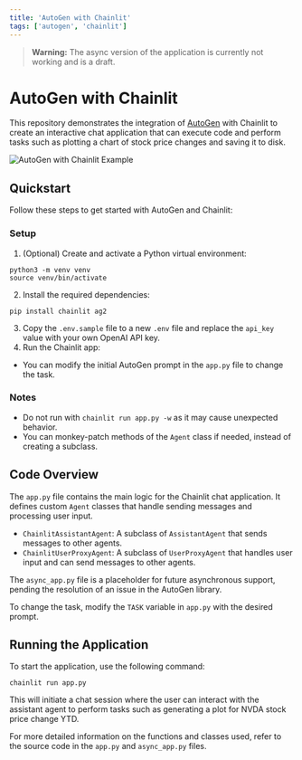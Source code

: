 ```yaml
---
title: 'AutoGen with Chainlit'
tags: ['autogen', 'chainlit']
---
```


> **Warning:** The async version of the application is currently not working and is a draft.

# AutoGen with Chainlit

This repository demonstrates the integration of [AutoGen](https://microsoft.github.io/autogen/) with Chainlit to create an interactive chat application that can execute code and perform tasks such as plotting a chart of stock price changes and saving it to disk.

![AutoGen with Chainlit Example](https://github.com/Chainlit/cookbook/assets/494686/c5d608bd-7480-42cc-b21f-74989d52fd8c)

## Quickstart

Follow these steps to get started with AutoGen and Chainlit:

### Setup

1. (Optional) Create and activate a Python virtual environment:
    
```shell
python3 -m venv venv
source venv/bin/activate
```
2. Install the required dependencies:
        
```shell 
pip install chainlit ag2
```

3. Copy the `.env.sample` file to a new `.env` file and replace the `api_key` value with your own OpenAI API key.
4. Run the Chainlit app:

- You can modify the initial AutoGen prompt in the `app.py` file to change the task.

### Notes

- Do not run with `chainlit run app.py -w` as it may cause unexpected behavior.
- You can monkey-patch methods of the `Agent` class if needed, instead of creating a subclass.

## Code Overview

The `app.py` file contains the main logic for the Chainlit chat application. It defines custom `Agent` classes that handle sending messages and processing user input.

- `ChainlitAssistantAgent`: A subclass of `AssistantAgent` that sends messages to other agents.
- `ChainlitUserProxyAgent`: A subclass of `UserProxyAgent` that handles user input and can send messages to other agents.

The `async_app.py` file is a placeholder for future asynchronous support, pending the resolution of an issue in the AutoGen library.

To change the task, modify the `TASK` variable in `app.py` with the desired prompt.

## Running the Application

To start the application, use the following command: 
    
```shell
chainlit run app.py
```

This will initiate a chat session where the user can interact with the assistant agent to perform tasks such as generating a plot for NVDA stock price change YTD.

For more detailed information on the functions and classes used, refer to the source code in the `app.py` and `async_app.py` files.